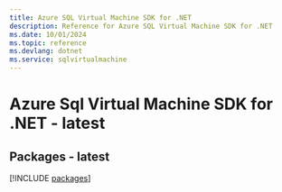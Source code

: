 ```yaml
---
title: Azure SQL Virtual Machine SDK for .NET
description: Reference for Azure SQL Virtual Machine SDK for .NET
ms.date: 10/01/2024
ms.topic: reference
ms.devlang: dotnet
ms.service: sqlvirtualmachine
---
```

# Azure Sql Virtual Machine SDK for .NET - latest
## Packages - latest
[!INCLUDE [packages](sql-virtual-machine-index.md)]